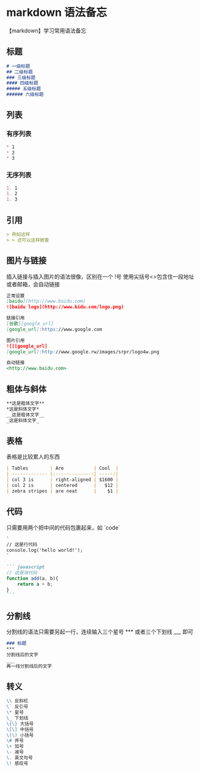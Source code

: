 # markdown 语法备忘
【markdown】学习常用语法备忘

## 标题
``` markdown
# 一级标题
## 二级标题
### 三级标题
#### 四级标题
##### 五级标题
###### 六级标题
```

## 列表
### 有序列表
``` markdown
* 1
* 2
* 3
```

### 无序列表
``` markdown
1. 1
1. 2
1. 3
```

## 引用
``` markdown
> 例如这样
> > 还可以这样嵌套
```

## 图片与链接
插入链接与插入图片的语法很像，区别在一个 !号
使用尖括号<>包含住一段地址或者邮箱，会自动链接
``` markdown
正常设置
[baidu](http://www.baidu.com)
![baidu logo](http://www.bidu.com/logo.png)

链接引用
[谷歌][google_url]
[google_url]:https://www.google.com

图片引用
![][google_url]
[google_url]:http://www.google.rw/images/srpr/logo4w.png

自动链接
<http://www.baidu.com>
```

## 粗体与斜体
``` markdown
**这是粗体文字**
*这是斜体文字*
__这是粗体文字__
_这是斜体文字_
```

## 表格
表格是比较累人的东西
``` markdown
| Tables        | Are           | Cool  |
| ------------- |:-------------:| -----:|
| col 3 is      | right-aligned | $1600 |
| col 2 is      | centered      |   $12 |
| zebra stripes | are neat      |    $1 |
```

## 代码
只需要用两个把中间的代码包裹起来，如 \`code\`
```` markdown
`
// 这是行代码
console.log('hello world!');
`

``` javascript
// 这是块代码
function add(a, b){
    return a + b;
}
```
````

## 分割线
分割线的语法只需要另起一行，连续输入三个星号 *** 或者三个下划线 ___ 即可
``` markdown
### 标题
***
分割线后的文字
___
再一线分割线后的文字
```

## 转义
``` markdown
\\ 反斜杠
\` 反引号
\* 星号
\_ 下划线
\{\} 大括号
\[\] 中括号
\(\) 小括号
\# 井号
\+ 加号
\- 减号
\. 英文句号
\! 感叹号
```

